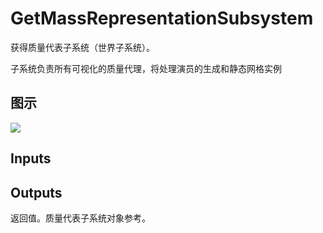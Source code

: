 # GetMassRepresentationSubsystem

获得质量代表子系统（世界子系统）。

子系统负责所有可视化的质量代理，将处理演员的生成和静态网格实例

## 图示

![]($-20221218-21381282.png)

## Inputs

## Outputs

返回值。质量代表子系统对象参考。
